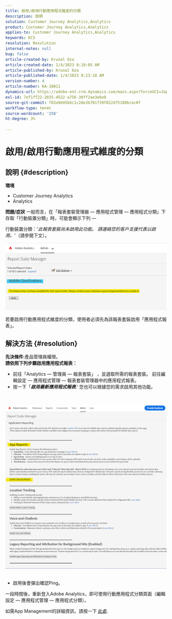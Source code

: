 ```yaml
---
title: 啟用/啟用行動應用程式維度的分類
description: 說明
solution: Customer Journey Analytics,Analytics
product: Customer Journey Analytics,Analytics
applies-to: Customer Journey Analytics,Analytics
keywords: KCS
resolution: Resolution
internal-notes: null
bug: false
article-created-by: Krunal Oza
article-created-date: 1/4/2023 8:10:05 AM
article-published-by: Krunal Oza
article-published-date: 1/4/2023 8:23:18 AM
version-number: 4
article-number: KA-18011
dynamics-url: https://adobe-ent.crm.dynamics.com/main.aspx?forceUCI=1&pagetype=entityrecord&etn=knowledgearticle&id=abc8232e-078c-ed11-81ac-6045bd0063aa
exl-id: 7ef1ff22-2035-4522-a756-30ff2ae3e6e8
source-git-commit: f03a9d45b6c1c28e3b701f39f022d75180bcac0f
workflow-type: tm+mt
source-wordcount: '258'
ht-degree: 3%

---
```


# 啟用/啟用行動應用程式維度的分類

## 說明 {#description}

<b>環境</b>
- Customer Journey Analytics
- Analytics



<b>問題/症狀</b>
一般而言，在「報表套裝管理器 — 應用程式管理 — 應用程式分類」下存取「行動裝置分類」時，可能會顯示下列 — 

行動裝置分類：&#39;*此報表套裝尚未啟用此功能。 請連絡您的客戶支援代表以啟用。*&#39;（請參閱下文）。

![](assets/___acc8232e-078c-ed11-81ac-6045bd0063aa___.png)

若要啟用行動應用程式維度的分類，使用者必須先為該報表套裝啟用「應用程式報表」。


## 解決方法 {#resolution}

<b>先決條件</b>:產品管理員權限。<br><b>請依照下列步驟啟用應用程式報表：</b>
- 前往「Analytics — 管理員 — 報表套裝」 ，並選取所需的報表套裝。 前往編輯設定 — 應用程式管理 — <b> </b>報表套裝管理器中的應用程式報表。
- 按一下「<b>*啟用最新應用程式報表</b>*.&#39; 您也可以根據您的需求啟用其他功能。

<br> <br>![](assets/0ae3ca9c-b68f-ec11-b400-00224804a35d.png)
 
- 啟用後會彈出確認Ping。


一段時間後，重新登入Adobe Analytics，即可使用行動應用程式分類頁面（編輯設定 — 應用程式管理 — 應用程式分類）。

如需App Management的詳細資訊，請按一下 [此處](https://nam04.safelinks.protection.outlook.com/?url=https%3A%2F%2Fexperienceleague.adobe.com%2Fdocs%2Fanalytics%2Fadmin%2Fadmin-tools%2Fmobile-management.html%3Flang%3Den&amp;amp;data=04%7C01%7Cnilotpalb%40adobe.com%7C3c1d5032d121424be46208d9f1d8905c%7Cfa7b1b5a7b34438794aed2c178decee1%7C0%7C0%7C637806734700482559%7CUnknown%7CTWFpbGZsb3d8eyJWIjoiMC4wLjAwMDAiLCJQIjoiV2luMzIiLCJBTiI6Ik1haWwiLCJXVCI6Mn0%3D%7C3000&amp;amp;sdata=uxWerDD%2FHHZVSk%2B6eY0p2czXyW3BtXq75lRarjebwak%3D&amp;amp;reserved=0 "按一下以追蹤連結：https://experienceleague.adobe.com/docs/analytics/admin/admin-tools/mobile-management.html?lang=en").
